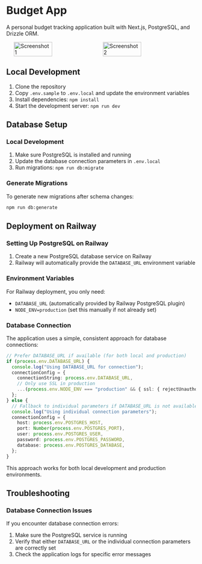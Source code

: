 # Budget App

A personal budget tracking application built with Next.js, PostgreSQL, and Drizzle ORM.

<div style="display: flex; justify-content: center; gap: 10px;">
  <img src="https://github.com/user-attachments/assets/20160066-d5cf-4558-a6a6-a25ded3f3d2d" alt="Screenshot 1" width="45%">
  <img src="https://github.com/user-attachments/assets/4605dde6-9750-4e2a-9956-ba465765bb58" alt="Screenshot 2" width="45%">
</div>

## Local Development

1. Clone the repository
2. Copy `.env.sample` to `.env.local` and update the environment variables
3. Install dependencies: `npm install`
4. Start the development server: `npm run dev`

## Database Setup

### Local Development
1. Make sure PostgreSQL is installed and running
2. Update the database connection parameters in `.env.local`
3. Run migrations: `npm run db:migrate`

### Generate Migrations
To generate new migrations after schema changes:
```bash
npm run db:generate
```

## Deployment on Railway

### Setting Up PostgreSQL on Railway

1. Create a new PostgreSQL database service on Railway
2. Railway will automatically provide the `DATABASE_URL` environment variable

### Environment Variables

For Railway deployment, you only need:
- `DATABASE_URL` (automatically provided by Railway PostgreSQL plugin)
- `NODE_ENV=production` (set this manually if not already set)

### Database Connection

The application uses a simple, consistent approach for database connections:

```typescript
// Prefer DATABASE_URL if available (for both local and production)
if (process.env.DATABASE_URL) {
  console.log("Using DATABASE_URL for connection");
  connectionConfig = {
    connectionString: process.env.DATABASE_URL,
    // Only use SSL in production
    ...(process.env.NODE_ENV === "production" && { ssl: { rejectUnauthorized: false } })
  };
} else {
  // Fallback to individual parameters if DATABASE_URL is not available
  console.log("Using individual connection parameters");
  connectionConfig = {
    host: process.env.POSTGRES_HOST,
    port: Number(process.env.POSTGRES_PORT),
    user: process.env.POSTGRES_USER,
    password: process.env.POSTGRES_PASSWORD,
    database: process.env.POSTGRES_DATABASE,
  };
}
```

This approach works for both local development and production environments.

## Troubleshooting

### Database Connection Issues

If you encounter database connection errors:

1. Make sure the PostgreSQL service is running
2. Verify that either `DATABASE_URL` or the individual connection parameters are correctly set
3. Check the application logs for specific error messages
